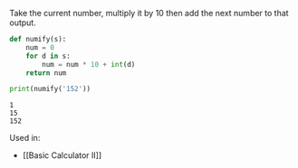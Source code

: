 Take the current number, multiply it by 10 then add the next number to that output. 
```python
def numify(s):
    num = 0
    for d in s:
        num = num * 10 + int(d)
    return num

print(numify('152'))
```

```
1
15
152
```

Used in:
- [[Basic Calculator II]]